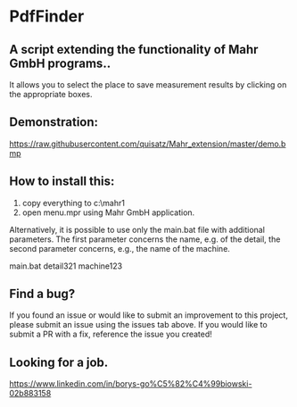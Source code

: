# PdfFinder

## A script extending the functionality of Mahr GmbH programs..

 
It allows you to select the place to save measurement results by clicking on the appropriate boxes.

## Demonstration:
https://raw.githubusercontent.com/quisatz/Mahr_extension/master/demo.bmp

## How to install this:
1. copy everything to c:\mahr1
2. open menu.mpr using Mahr GmbH application.

Alternatively, it is possible to use only the main.bat file with additional parameters. The first parameter concerns the name, e.g. of the detail, the second parameter concerns, e.g., the name of the machine.

main.bat detail321 machine123 




## Find a bug?
If you found an issue or would like to submit an improvement to this project, please submit an issue using the issues tab above. If you would like to submit a PR with a fix, reference the issue you created!

## Looking for a job.
https://www.linkedin.com/in/borys-go%C5%82%C4%99biowski-02b883158
